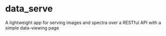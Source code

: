 # data_serve

A lightweight app for serving images and spectra over a RESTful API with a simple data-viewing page
